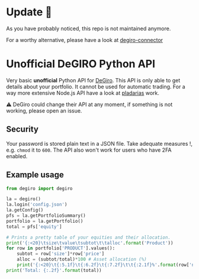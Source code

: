 # Update :sloth:
As you have probably noticed, this repo is not maintained anymore. 

For a worthy alternative, please have a look at [degiro-connector](https://github.com/Chavithra/degiro-connector)

# Unofficial DeGIRO Python API
Very basic **unofficial** Python API for [DeGiro](https://www.degiro.nl). This API is only able to get details about your portfolio. It cannot be used for automatic trading. For a way more extensive Node.js API have a look at [pladarias](https://github.com/pladaria/degiro) work.

:warning: DeGiro could change their API at any moment, if something is not working, please open an issue.

## Security
Your password is stored plain text in a JSON file. Take adequate measures !, e.g. `chmod` it to `600`. The API also won't work for users who have 2FA enabled.

## Example usage
```python
from degiro import degiro

la = degiro()
la.login('config.json')
la.getConfig()
pfs = la.getPortfolioSummary()
portfolio = la.getPortfolio()
total = pfs['equity']

# Prints a pretty table of your equities and their allocation.
print('{:<20}\tsize\tvalue\tsubtot\t\talloc'.format('Product'))
for row in portfolio['PRODUCT'].values():
    subtot = row['size']*row['price']
    alloc = (subtot/total)*100 # Asset allocation (%)
    print('{:<20}\t{:5.1f}\t{:6.2f}\t{:7.2f}\t\t{:2.1f}%'.format(row['name'], row['size'], row['price'], subtot, alloc))
print('Total: {:.2f}'.format(total))
```
